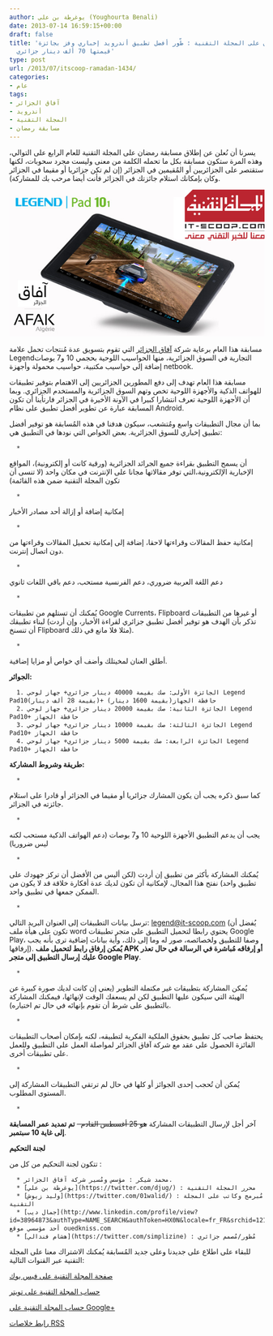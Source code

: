 ```yaml
---
author: يوغرطة بن علي (Youghourta Benali)
date: 2013-07-14 16:59:15+00:00
draft: false
title: 'مسابقة رمضان على المجلة التقنية : طّور أفضل تطبيق أندرويد إخباري وفز بجائزة
  قيمتها 70 ألف دينار جزائري'
type: post
url: /2013/07/itscoop-ramadan-1434/
categories:
- عام
tags:
- آفاق الجزائر
- أندرويد
- المجلة التقنية
- مسابقة رمضان
---
```


يسرنا أن نُعلن عن إطلاق مسابقة رمضان على المجلة التقنية للعام الرابع على التوالي، وهذه المرة ستكون مسابقة بكل ما تحمله الكلمة من معنى وليست مجرد سحوبات، لكنها ستقتصر على الجزائريين أو المُقيمين في الجزائر (إن لم تكن جزائريا أو مقيما في الجزائر وكان بإمكانك استلام جائزتك في الجزائر فأنت أيضا مرحب بك للمشاركة).




[![itscoop-contest](itscoop-contest.jpg)
](itscoop-contest.jpg)




مسابقة هذا العام برعاية شركة [آفاق الجزائر](http://afak-algerie.com/) التي تقوم بتسويق عدة مُنتجات تحمل علامة Legendالتجارية في السوق الجزائرية، منها الحواسيب اللوحية بحجمي 10 و7 بوصات إضافة إلى حواسيب مكتبية، حواسيب محمولة وأجهزة netbook.




مسابقة هذا العام تهدف إلى دفع المطورين الجزائريين إلى الاهتمام بتوفير تطبيقات للهواتف الذكية والأجهزة اللوحية تخص وتهم السوق الجزائرية والمستخدم الجزائري. وبما أن الأجهزة اللوحية تعرف انتشارا كبيرا في الآونة الأخيرة في الجزائر فارتأينا أن تكون المسابقة عبارة عن تطوير أفضل تطبيق على نظام Android.




بما أن مجال التطبيقات واسع ومُتشعب، سيكون هدفنا في هذه المُسابقة هو توفير أفضل تطبيق إخباري للسوق الجزائرية. بعض الخواص التي نودها في التطبيق هي:






	  * 


أن يسمح التطبيق بقراءة جميع الجرائد الجزائرية (ورقية كانت أو إلكترونية)، المواقع الإخبارية الإلكترونية،التي توفر مقالاتها مجانا على الإنترنت في مكان واحد (لا تنسى أن تكون المجلة التقنية ضمن هذه القائمة)



	  * 


إمكانية إضافة أو إزالة أحد مصادر الأخبار



	  * 


إمكانية حفظ المقالات وقراءتها لاحقا، إضافة إلى إمكانية تحميل المقالات وقراءتها من دون اتصال إنترنت.



	  * 


دعم اللغة العربية ضروري، دعم الفرنسية مستحب، دعم باقي اللغات ثانوي



	  * 


يُمكنك أن تستلهم من تطبيقات Google Currents، Flipboard أو غيرها من التطبيقات لبناء تطبيقك (تذكر بأن الهدف هو توفير أفضل تطبيق جزائري لقراءة الأخبار، وإن أردت أن تنسنخ Flipboard مثلا فلا مانع في ذلك).



	  * 


أطلق العنان لمخيتلك وأضف أي خواص أو مزايا إضافية.






**الجوائر:**






	  1. الجائزة الأولى: صك بقيمة 40000 دينار جزائري+ جهاز لوحي Legend Pad10(بقيمة 28 ألف دينار)+ حافظة الجهاز(بقيمة 1600 دينار)
	  2. الجائزة الثانية: صك بقيمة 20000 دينار جزائري+ جهاز لوحي Legend Pad10+ حافظة الجهاز
	  3. الجائزة الثالثة: صك بقيمة 10000 دينار جزائري+ جهاز لوحي Legend Pad10+ حافظة الجهاز
	  4. الجائزة الرابعة: صك بقيمة 5000 دينار جزائري+ جهاز لوحي Legend Pad10+ حافظة الجهاز

**طريقة وشروط المشاركة:**



	  * 


كما سبق ذكره يجب أن يكون المشارك جزائريا أو مقيما في الجزائر أو قادرا على استلام جائزته في الجزائر.



	  * 


يجب أن يدعم التطبيق الأجهزة اللوحية 10 و7 بوصات (دعم الهواتف الذكية مستحب لكنه ليس ضروريا)



	  * 


يُمكنك المشاركة بأكثر من تطبيق إن أردت (لكن أليس من الأفضل أن تركز جهودك على تطبيق واحد) نفتح هذا المجال، لإمكانية أن تكون لديك عدة أفكارة خلاقة قد لا يكون من الممكن جمعها في تطبيق واحد.



	  * 


ترسل بيانات التطبيقات إلى العنوان البريد التالي: [legend@it-scoop.com](mailto:legend@it-scoop.com) (يُفضل أن تكون على هيأة ملف word يحتوي رابطا لتحميل التطبيق على متجر تطبيقات Google Play، وصفا للتطبيق ولخصائصه، صور له وما إلى ذلك، وأية بيانات إضافية ترى بأنه يجب إرفاقها). **يُمكن إرفاق رابط لتحميل ملف APK أو إرفاقه مُباشرة في الرسالة في حال تعذر عليك إرسال التطبيق إلى متجر Google Play**.



	  * 


يُمكن المشاركة بتطبيقات غير مكتملة التطوير (يعني إن كانت لديك صورة كبيرة عن الهيئة التي سيكون عليها التطبيق لكن لم يسعفك الوقت لإنهائها، فيمكنك المشاركة بالتطبيق على شرط أن تقوم بإنهائه في حال تم اختياره).



	  * 


يحتفظ صاحب كل تطبيق بحقوق الملكية الفكرية لتطبيقه، لكنه بإمكان أصحاب التطبيقات الفائزة الحصول على عقد مع شركة آفاق الجزائر لمواصلة العمل على التطبيق وللعمل على تطبيقات أخرى.



	  * 


يُمكن أن تُحجب إحدى الجوائز أو كلها في حال لم ترتقي التطبيقات المشاركة إلى المستوى المطلوب.



	  * 


آخر أجل لإرسال التطبيقات المشاركة <del>هو 25 أغسطس القادم  </del> **تم تمديد عمر المسابقة إلى غاية 10 سبتمبر**.






**لجنة التحكيم**




تتكون لجنة التحكيم من كل من :






	  * محمد شيكر : مؤسس ومُسير شركة آفاق الجزائر.
	  * [يوغرطة بن علي](https://twitter.com/djug/) : محرر المجلة التقنية
	  * [وليد زيوش](https://twitter.com/01walid/) : مُبرمج وكاتب على المجلة التقنية
	  * [جمال ديب](http://www.linkedin.com/profile/view?id=38964873&authType=NAME_SEARCH&authToken=HX0N&locale=fr_FR&srchid=1212658001373819302311&srchindex=2&srchtotal=7&trk=vsrp_people_res_name&trkInfo=VSRPsearchId%3A1212658001373819302311%2CVSRPtargetId%3A38964873%2CVSRPcmpt%3Aprimary) : أحد مؤسسي موقع ouedkniss.com
	  * [هشام فندالي](https://twitter.com/simplizine) : مُطور/مُصمم جزائري

للبقاء على اطلاع على جديدنا وعلى جديد المُسابقة يُمكنك الاشتراك معنا على المجلة التقنية عبر القنوات التالية:

[صفحة المجلة التقنية على فيس بوك](https://www.facebook.com/ITscoopMagazine)

[حساب المجلة التقنية على تويتر](https://twitter.com/it_scoop_com)

[حساب المجلة التقنية على Google+](https://plus.google.com/111062057767038678683)

[رابط خلاصات RSS](https://www.it-scoop.com/feed)


